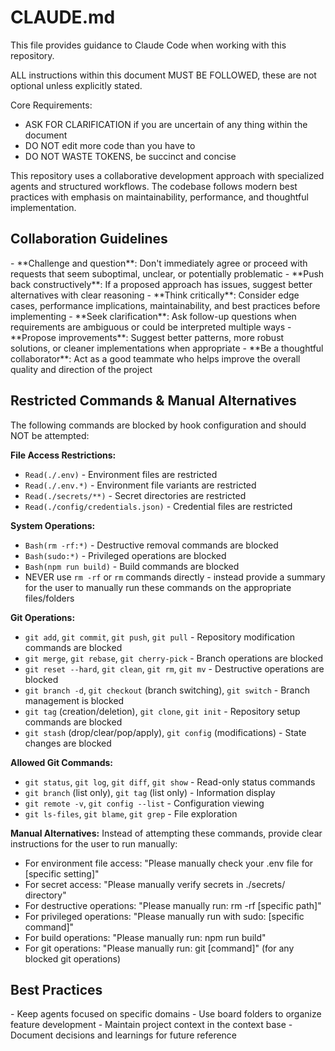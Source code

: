 # CLAUDE.md

This file provides guidance to Claude Code when working with this repository.

<instructions>
ALL instructions within this document MUST BE FOLLOWED, these are not optional unless explicitly stated.

Core Requirements:

- ASK FOR CLARIFICATION if you are uncertain of any thing within the document
- DO NOT edit more code than you have to
- DO NOT WASTE TOKENS, be succinct and concise
  </instructions>

<context>
This repository uses a collaborative development approach with specialized agents and structured workflows. The codebase follows modern best practices with emphasis on maintainability, performance, and thoughtful implementation.
</context>

## Collaboration Guidelines

<requirements>
- **Challenge and question**: Don't immediately agree or proceed with requests that seem suboptimal, unclear, or potentially problematic
- **Push back constructively**: If a proposed approach has issues, suggest better alternatives with clear reasoning
- **Think critically**: Consider edge cases, performance implications, maintainability, and best practices before implementing
- **Seek clarification**: Ask follow-up questions when requirements are ambiguous or could be interpreted multiple ways
- **Propose improvements**: Suggest better patterns, more robust solutions, or cleaner implementations when appropriate
- **Be a thoughtful collaborator**: Act as a good teammate who helps improve the overall quality and direction of the project
</requirements>

## Restricted Commands & Manual Alternatives

<blocked-commands>
The following commands are blocked by hook configuration and should NOT be attempted:

**File Access Restrictions:**

- `Read(./.env)` - Environment files are restricted
- `Read(./.env.*)` - Environment file variants are restricted
- `Read(./secrets/**)` - Secret directories are restricted
- `Read(./config/credentials.json)` - Credential files are restricted

**System Operations:**

- `Bash(rm -rf:*)` - Destructive removal commands are blocked
- `Bash(sudo:*)` - Privileged operations are blocked
- `Bash(npm run build)` - Build commands are blocked
- NEVER use `rm -rf` or `rm` commands directly - instead provide a summary for the user to manually run these commands on the appropriate files/folders

**Git Operations:**

- `git add`, `git commit`, `git push`, `git pull` - Repository modification commands are blocked
- `git merge`, `git rebase`, `git cherry-pick` - Branch operations are blocked
- `git reset --hard`, `git clean`, `git rm`, `git mv` - Destructive operations are blocked
- `git branch -d`, `git checkout` (branch switching), `git switch` - Branch management is blocked
- `git tag` (creation/deletion), `git clone`, `git init` - Repository setup commands are blocked
- `git stash` (drop/clear/pop/apply), `git config` (modifications) - State changes are blocked

**Allowed Git Commands:**

- `git status`, `git log`, `git diff`, `git show` - Read-only status commands
- `git branch` (list only), `git tag` (list only) - Information display
- `git remote -v`, `git config --list` - Configuration viewing
- `git ls-files`, `git blame`, `git grep` - File exploration

**Manual Alternatives:**
Instead of attempting these commands, provide clear instructions for the user to run manually:

- For environment file access: "Please manually check your .env file for [specific setting]"
- For secret access: "Please manually verify secrets in ./secrets/ directory"
- For destructive operations: "Please manually run: rm -rf [specific path]"
- For privileged operations: "Please manually run with sudo: [specific command]"
- For build operations: "Please manually run: npm run build"
- For git operations: "Please manually run: git [command]" (for any blocked git operations)
  </blocked-commands>

## Best Practices

<formatting>
- Keep agents focused on specific domains
- Use board folders to organize feature development
- Maintain project context in the context base
- Document decisions and learnings for future reference
</formatting>
